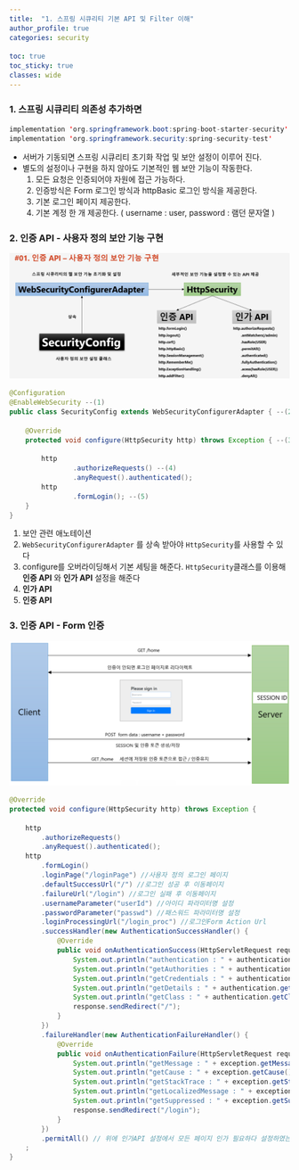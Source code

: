 ```yaml
---
title:  "1. 스프링 시큐리티 기본 API 및 Filter 이해" 
author_profile: true
categories: security

toc: true
toc_sticky: true
classes: wide 
---
```


### 1. 스프링 시큐리티 의존성 추가하면

```java
implementation 'org.springframework.boot:spring-boot-starter-security'
implementation 'org.springframework.security:spring-security-test'
```

- 서버가 기동되면 스프링 시큐리티 초기화 작업 및 보안 설정이 이루어 진다.
- 별도의 설정이나 구현을 하지 않아도 기본적인 웹 보안 기능이 작동한다.
  1. 모든 요청은 인증되어야 자원에 접근 가능하다.
  2. 인증방식은 Form 로그인 방식과 httpBasic 로그인 방식을 제공한다.
  3. 기본 로그인 페이지 제공한다.
  4. 기본 계정 한 개 제공한다. ( username : user, password : 램던 문자열 )



### 2. 인증 API - 사용자 정의 보안 기능 구현

![](../../images/2023-03-17-security-1/2023-03-17-10-15-22-image.png)

```java
@Configuration 
@EnableWebSecurity --(1)
public class SecurityConfig extends WebSecurityConfigurerAdapter { --(2)

    @Override
    protected void configure(HttpSecurity http) throws Exception { --(3)

        http
                .authorizeRequests() --(4)
                .anyRequest().authenticated();
        http
                .formLogin(); --(5)
    }
}
```

1. 보안 관련 애노테이션
2. `WebSecurityConfigurerAdapter` 를 상속 받아야 `HttpSecurity`를 사용할 수 있다
3. configure를 오버라이딩해서 기본 세팅을 해준다. `HttpSecurity`클래스를 이용해 **인증 API** 와 **인가 API** 설정을 해준다
4. **인가 API**
5. **인증 API**



### 3. 인증 API - Form 인증

![](../../images/2023-03-17-security-1/2023-03-17-10-17-11-image.png)

```java
@Override
protected void configure(HttpSecurity http) throws Exception {

    http
        .authorizeRequests()
        .anyRequest().authenticated();
    http
        .formLogin()
        .loginPage("/loginPage") //사용자 정의 로그인 페이지
        .defaultSuccessUrl("/") //로그인 성공 후 이동페이지
        .failureUrl("/login") //로그인 실패 후 이동페이지
        .usernameParameter("userId") //아이디 파라미터명 설정
        .passwordParameter("passwd") //패스워드 파라미터명 설정
        .loginProcessingUrl("/login_proc") //로그인Form Action Url
        .successHandler(new AuthenticationSuccessHandler() {
            @Override
            public void onAuthenticationSuccess(HttpServletRequest request, HttpServletResponse response, Authentication authentication) throws IOException, ServletException {
                System.out.println("authentication : " + authentication.getName());
                System.out.println("getAuthorities : " + authentication.getAuthorities());
                System.out.println("getCredentials : " + authentication.getCredentials());
                System.out.println("getDetails : " + authentication.getDetails());
                System.out.println("getClass : " + authentication.getClass());
                response.sendRedirect("/");
            }
        })
        .failureHandler(new AuthenticationFailureHandler() {
            @Override
            public void onAuthenticationFailure(HttpServletRequest request, HttpServletResponse response, AuthenticationException exception) throws IOException, ServletException {
                System.out.println("getMessage : " + exception.getMessage());
                System.out.println("getCause : " + exception.getCause());
                System.out.println("getStackTrace : " + exception.getStackTrace());
                System.out.println("getLocalizedMessage : " + exception.getLocalizedMessage());
                System.out.println("getSuppressed : " + exception.getSuppressed());
                response.sendRedirect("/login");
            }
        })
        .permitAll() // 위에 인가API 설정에서 모든 페이지 인가 필요하다 설정하였는데
    ;
}
```
